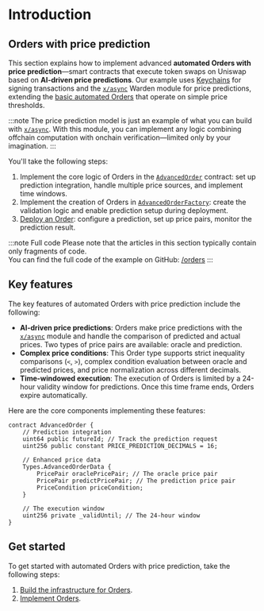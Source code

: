 ﻿---
sidebar_position: 1
---

# Introduction

## Orders with price prediction

This section explains how to implement advanced **automated Orders with price prediction**—smart contracts that execute token swaps on Uniswap based on **AI-driven price predictions**. Our example uses [Keychains](/learn/glossary#keychain) for signing transactions and the [`x/async`](/learn/warden-protocol-modules/x-async) Warden module for price predictions, extending the [basic automated Orders](../implement-automated-orders/introduction) that operate on simple price thresholds.

:::note
The price prediction model is just an example of what you can build with [`x/async`](/learn/warden-protocol-modules/x-async). With this module, you can implement any logic combining offchain computation with onchain verification—limited only by your imagination.
::: 

You'll take the following steps:

1. Implement the core logic of Orders in the [`AdvancedOrder`](implement-orders) contract: set up prediction integration, handle multiple price sources, and implement time windows.
2. Implement the creation of Orders in [`AdvancedOrderFactory`](implement-the-creation-of-orders): create the validation logic and enable prediction setup during deployment.
3. [Deploy an Order](deploy-an-order): configure a prediction, set up price pairs, monitor the prediction result.

:::note Full code
Please note that the articles in this section typically contain only fragments of code.  
You can find the full code of the example on GitHub: [/orders](https://github.com/warden-protocol/wardenprotocol/tree/main/solidity/orders)
:::

## Key features

The key features of automated Orders with price prediction include the following:

- **AI-driven price predictions**: Orders make price predictions with the [`x/async`](/learn/warden-protocol-modules/x-async) module and handle the comparison of predicted and actual prices. Two types of price pairs are available: oracle and prediction.
- **Complex price conditions**: This Order type supports strict inequality comparisons (`<`, `>`), complex condition evaluation between oracle and predicted prices, and price normalization across different decimals.
- **Time-windowed execution**: The execution of Orders is limited by a 24-hour validity window for predictions. Once this time frame ends, Orders expire automatically.

Here are the core components implementing these features:

```solidity
contract AdvancedOrder {
    // Prediction integration
    uint64 public futureId; // Track the prediction request
    uint256 public constant PRICE_PREDICTION_DECIMALS = 16;
    
    // Enhanced price data
    Types.AdvancedOrderData {
        PricePair oraclePricePair; // The oracle price pair
        PricePair predictPricePair; // The prediction price pair
        PriceCondition priceCondition;
    }
    
    // The execution window
    uint256 private _validUntil; // The 24-hour window
}
```

## Get started

To get started with automated Orders with price prediction, take the following steps:

1. [Build the infrastructure for Orders](/category/build-the-infrastructure-for-orders).
2. [Implement Orders](implement-orders).
